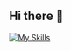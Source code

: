 ## Hi there 👋

[![My Skills](https://skillicons.dev/icons?i=js,html,css,py)](https://skillicons.dev)
